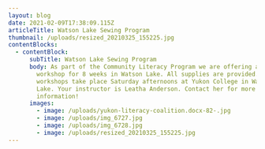 ```yaml
---
layout: blog
date: 2021-02-09T17:38:09.115Z
articleTitle: Watson Lake Sewing Program
thumbnail: /uploads/resized_20210325_155225.jpg
contentBlocks:
  - contentBlock:
      subTitle: Watson Lake Sewing Program
      body: As part of the Community Literacy Program we are offering a quilting
        workshop for 8 weeks in Watson Lake. All supplies are provided. The
        workshops take place Saturday afternoons at Yukon College in Watson
        Lake. Your instructor is Leatha Anderson. Contact her for more
        information!
      images:
        - image: /uploads/yukon-literacy-coalition.docx-82-.jpg
        - image: /uploads/img_6727.jpg
        - image: /uploads/img_6728.jpg
        - image: /uploads/resized_20210325_155225.jpg
---
```

